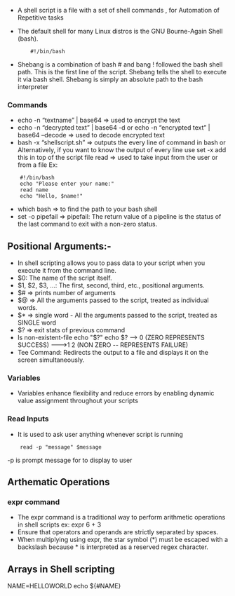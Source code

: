 * A shell script is a file with a set of shell commands , for Automation of Repetitive tasks 
* The default shell for many Linux distros is the GNU Bourne-Again Shell (bash).
    ```
        #!/bin/bash
    ```

* Shebang is a combination of bash # and bang !  followed the bash shell path. This is the first line of the script. Shebang tells the shell to execute it via bash shell. Shebang is simply an absolute path to the bash interpreter

### Commands
* echo -n “textname” | base64 ⇒ used to encrypt the text
* echo -n “decrypted text” | base64 -d or echo -n “encrypted text” | base64 –decode ⇒ used to decode encrypted text 
* bash -x “shellscript.sh” ⇒ outputs the every line of command in bash or Alternatively,  if  you want to know the output of every line use set -x add this in top of the script file
read ⇒ used to take input from the user or from a file
Ex:     
```
    #!/bin/bash
    echo "Please enter your name:"
    read name	
    echo "Hello, $name!"
```
* which bash ⇒ to find the path to your bash shell
* set -o pipefail ⇒ pipefail: The return value of a pipeline is the status of the last command to exit with a non-zero status.

## Positional Arguments:- 
* In shell scripting allows you to pass data to your script when you execute it from the command line.
* $0: The name of the script itself.
* $1, $2, $3, ...: The first, second, third, etc., positional arguments.
* $# ⇒ prints number of arguments
* $@ ⇒ All the arguments passed to the script, treated as individual words.
* $*  ⇒ single word - All the arguments passed to the script, treated as SINGLE word
* $? ⇒ exit stats of previous command 
* ls non-existent-file
    echo "$?"
    echo $?  --> 0    (ZERO REPRESENTS SUCCESS) 
          --->1 2 (NON ZERO -- REPRESENTS FAILURE)
* Tee Command: Redirects the output to a file and displays it on the screen simultaneously.

### Variables
* Variables enhance flexibility and reduce errors by enabling dynamic value assignment throughout your scripts
### Read Inputs
* It is used to ask user anything whenever script is running 
```
    read -p "message" $message
```
-p is prompt message for to display to user

## Arthematic Operations
### expr command
* The expr command is a traditional way to perform arithmetic operations in shell scripts
ex: expr 6 + 3
* Ensure that operators and operands are strictly separated by spaces. 
* When multiplying using expr, the star symbol (*) must be escaped with a backslash because * is interpreted as a reserved regex character.

## Arrays in Shell scripting

NAME=HELLOWORLD
echo ${#NAME}